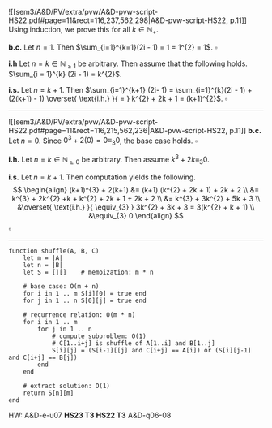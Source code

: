
![[sem3/A&D/PV/extra/pvw/A&D-pvw-script-HS22.pdf#page=11&rect=116,237,562,298|A&D-pvw-script-HS22, p.11]]
Using induction, we prove this for all $k \in \mathbb{N}_{+}$.

**b.c.**
Let $n = 1$. Then $\sum_{i=1}^{k=1}(2i - 1) = 1 = 1^{2} = 1$.
$\square$

**i.h**
Let $n = k \in \mathbb{N}_{\geq 1}$ be arbitrary. Then assume that the following holds. $\sum_{i = 1}^{k} (2i - 1) = k^{2}$.

**i.s.**
Let $n = k+1$. Then $\sum_{i=1}^{k+1} (2i- 1) = \sum_{i=1}^{k}(2i - 1)  + (2(k+1) - 1) \overset{ \text{i.h.} }{ = } k^{2} + 2k + 1 = (k+1)^{2}$.
$\square$

___

![[sem3/A&D/PV/extra/pvw/A&D-pvw-script-HS22.pdf#page=11&rect=116,215,562,236|A&D-pvw-script-HS22, p.11]]
**b.c.**
Let $n = 0$. Since $0^{3} + 2(0) = 0 \equiv_{3} 0$, the base case holds.
$\square$

**i.h.**
Let $n = k \in \mathbb{N}_{\geq0}$ be arbitrary. Then assume $k^{3} + 2k \equiv_{3} 0$.

**i.s.**
Let $n = k+1$. Then computation yields the following.
$$
\begin{align}
(k+1)^{3} + 2(k+1) &= (k+1) (k^{2} + 2k + 1) + 2k + 2 \\
&= k^{3} + 2k^{2} +k + k^{2} + 2k + 1 + 2k + 2 \\
&= k^{3} + 3k^{2} + 5k + 3 \\
&\overset{ \text{i.h.} }{ \equiv_{3} } 3k^{2} + 3k + 3 = 3(k^{2} + k + 1) \\
&\equiv_{3} 0
\end{align}
$$
$\square$

___


```
function shuffle(A, B, C)
	let m = |A|
	let n = |B|
	let S = [][]	# memoization: m * n

	# base case: O(m + n)
	for i in 1 .. m S[i][0] = true end
	for j in 1 .. n S[0][j] = true end

	# recurrence relation: O(m * n)
	for i in 1 .. m
		for j in 1 .. n
			# compute subproblem: O(1)
			# C[1..i+j] is shuffle of A[1..i] and B[1..j]
			S[i][j] = (S[i-1][[j] and C[i+j] == A[i]) or (S[i][j-1] and C[i+j] == B[j])
		end
	end

	# extract solution: O(1)
	return S[n][m]
end
```



HW:
A&D-e-u07
**HS23 T3**
**HS22 T3**
A&D-q06-08
